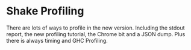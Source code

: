 # Shake Profiling

There are lots of ways to profile in the new version. Including the stdout report, the new profiling tutorial, the Chrome bit and a JSON dump. Plus there is always timing and GHC Profiling.
